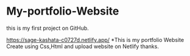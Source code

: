 # My-portfolio-Website
this is my first project on GitHub.

https://sage-kashata-c0727d.netlify.app/
*This is my portfolio Website
Create using Css,Html
and upload website on Netlify 
thanks.
